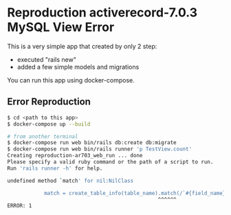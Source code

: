 # Reproduction activerecord-7.0.3 MySQL View Error

This is a very simple app that created by only 2 step:
* executed "rails new"
* added a few simple models and migrations

You can run this app using docker-compose.

## Error Reproduction

```sh
$ cd <path to this app>
$ docker-compose up --build

# from another terminal
$ docker-compose run web bin/rails db:create db:migrate
$ docker-compose run web bin/rails runner 'p TestView.count'
Creating reproduction-ar703_web_run ... done
Please specify a valid ruby command or the path of a script to run.
Run 'rails runner -h' for help.

undefined method `match' for nil:NilClass

            match = create_table_info(table_name).match(/`#{field_name}` (.+) DEFAULT ('|\d+|[A-z]+)/)
                                                 ^^^^^^
ERROR: 1
```
